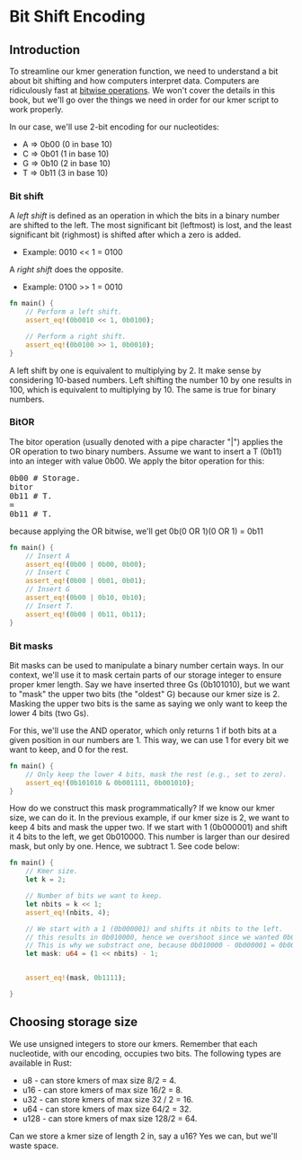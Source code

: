 # Bit Shift Encoding
## Introduction
To streamline our kmer generation function, we need to understand a bit about bit shifting and how computers interpret data. Computers are ridiculously fast at [bitwise operations](https://www.geeksforgeeks.org/dsa/all-about-bit-manipulation/). We won't cover the details in this book, but we'll go over the things we need in order for our kmer script to work properly.

In our case, we'll use 2-bit encoding for our nucleotides:
- A => 0b00 (0 in base 10)
- C => 0b01 (1 in base 10)
- G => 0b10 (2 in base 10)
- T => 0b11 (3 in base 10)

### Bit shift
A *left shift* is defined as an operation in which the bits in a binary number are shifted to the left. The most significant bit (leftmost) is lost, and the least significant bit (righmost) is shifted after which a zero is added.

- Example: 0010 << 1 = 0100

A *right shift* does the opposite.

- Example: 0100 >> 1 = 0010


```rust
fn main() {
    // Perform a left shift.
    assert_eq!(0b0010 << 1, 0b0100);

    // Perform a right shift.
    assert_eq!(0b0100 >> 1, 0b0010);
}
```

A left shift by one is equivalent to multiplying by 2. It make sense by considering 10-based numbers. Left shifting the number 10 by one results in 100, which is equivalent to multiplying by 10. The same is true for binary numbers.

### BitOR
The bitor operation (usually denoted with a pipe character "|") applies the OR operation to two binary numbers. Assume we want to insert a T (0b11) into an integer with value 0b00. We apply the bitor operation for this:

<pre>
0b00 # Storage.
bitor
0b11 # T.
=
0b11 # T.
</pre>

because applying the OR bitwise, we'll get 0b(0 OR 1)(0 OR 1) = 0b11

```rust
fn main() {
    // Insert A
    assert_eq!(0b00 | 0b00, 0b00);
    // Insert C
    assert_eq!(0b00 | 0b01, 0b01);
    // Insert G
    assert_eq!(0b00 | 0b10, 0b10);
    // Insert T.
    assert_eq!(0b00 | 0b11, 0b11);
}
```

### Bit masks
Bit masks can be used to manipulate a binary number certain ways. In our context, we'll use it to mask certain parts of our storage integer to ensure proper kmer length. Say we have inserted three Gs (0b101010), but we want to "mask" the upper two bits (the "oldest" G) because our kmer size is 2. Masking the upper two bits is the same as saying we only want to keep the lower 4 bits (two Gs).

For this, we'll use the AND operator, which only returns 1 if both bits at a given position in our numbers are 1. This way, we can use 1 for every bit we want to keep, and 0 for the rest.

```rust
fn main() {
    // Only keep the lower 4 bits, mask the rest (e.g., set to zero).
    assert_eq!(0b101010 & 0b001111, 0b001010);
}
```

How do we construct this mask programmatically? If we know our kmer size, we can do it. In the previous example, if our kmer size is 2, we want to keep 4 bits and mask the upper two. If we start with 1 (0b000001) and shift it 4 bits to the left, we get 0b010000. This number is larger than our desired mask, but only by one. Hence, we subtract 1. See code below:

```rust
fn main() {
    // Kmer size.
    let k = 2;

    // Number of bits we want to keep.
    let nbits = k << 1;
    assert_eq!(nbits, 4);

    // We start with a 1 (0b000001) and shifts it nbits to the left.
    // this results in 0b010000, hence we overshoot since we wanted 0b001111.
    // This is why we substract one, because 0b010000 - 0b000001 = 0b001111.
    let mask: u64 = (1 << nbits) - 1;


    assert_eq!(mask, 0b1111);

}
```



## Choosing storage size
We use unsigned integers to store our kmers. Remember that each nucleotide, with our encoding, occupies two bits. The following types are available in Rust:
- u8 - can store kmers of max size 8/2 = 4.
- u16 - can store kmers of max size 16/2 = 8.
- u32 - can store kmers of max size 32 / 2 = 16.
- u64 - can store kmers of max size 64/2 = 32.
- u128 - can store kmers of max size 128/2 = 64.

Can we store a kmer size of length 2 in, say a u16? Yes we can, but we'll waste space.
